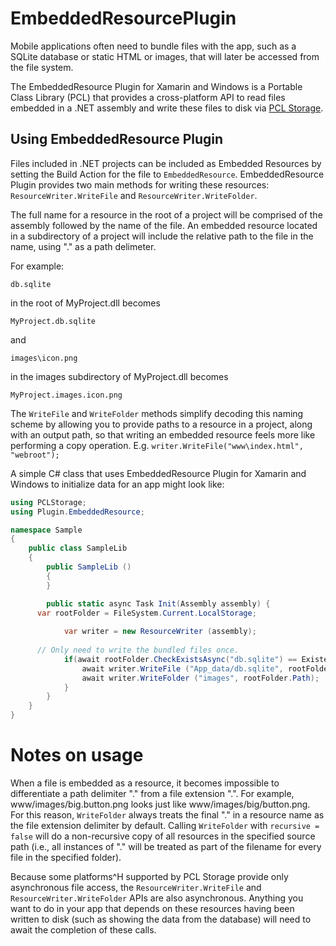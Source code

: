 EmbeddedResourcePlugin
======================
Mobile applications often need to bundle files with the app, such as a SQLite database or static HTML or images, that will later be accessed from the file system. 

The EmbeddedResource Plugin for Xamarin and Windows is a Portable Class Library (PCL) that provides a cross-platform API to read files embedded in a .NET assembly and write these files to disk via [PCL Storage](https://pclstorage.codeplex.com/).  

## Using EmbeddedResource Plugin
Files included in .NET projects can be included as Embedded Resources by setting the Build Action for the file to `EmbeddedResource`.  EmbeddedResource Plugin provides two main methods for writing these resources: `ResourceWriter.WriteFile` and `ResourceWriter.WriteFolder`.

The full name for a resource in the root of a project will be comprised of the assembly followed by the name of the file.  An embedded resource located in a subdirectory of a project will include the relative path to the file in the name, using "." as a path delimeter.  

For example:
```
db.sqlite
```
in the root of MyProject.dll becomes
```
MyProject.db.sqlite
```

and
```
images\icon.png
```
in the images subdirectory of MyProject.dll becomes
```
MyProject.images.icon.png
```

The `WriteFile` and `WriteFolder` methods simplify decoding this naming scheme by allowing you to provide paths to a resource in a project, along with an output path, so that writing an embedded resource feels more like performing a copy operation.  E.g. `writer.WriteFile("www\index.html", "webroot");`

A simple C# class that uses EmbeddedResource Plugin for Xamarin and Windows to initialize data for an app might look like:
```csharp
using PCLStorage;
using Plugin.EmbeddedResource;

namespace Sample
{
	public class SampleLib
	{
		public SampleLib ()
		{
		}

		public static async Task Init(Assembly assembly) {
      var rootFolder = FileSystem.Current.LocalStorage;
			
			var writer = new ResourceWriter (assembly);
      
      // Only need to write the bundled files once.
			if(await rootFolder.CheckExistsAsync("db.sqlite") == ExistenceCheckResult.NotFound) {
				await writer.WriteFile ("App_data/db.sqlite", rootFolder.Path);
				await writer.WriteFolder ("images", rootFolder.Path);
			}
		}
	}
}
```

Notes on usage
==============
When a file is embedded as a resource, it becomes impossible to differentiate a path delimiter "." from a file extension ".".  For example, www/images/big.button.png looks just like www/images/big/button.png.  For this reason, `WriteFolder` always treats the final "." in a resource name as the file extension delimiter by default.  Calling `WriteFolder` with `recursive = false` will do a non-recursive copy of all resources in the specified source path (i.e., all instances of "." will be treated as part of the filename for every file in the specified folder).

Because some platforms^H supported by PCL Storage provide only asynchronous file access, the `ResourceWriter.WriteFile` and `ResourceWriter.WriteFolder` APIs are also asynchronous.  Anything you want to do in your app that depends on these resources having been written to disk (such as showing the data from the database) will need to await the completion of these calls.

